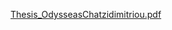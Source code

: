 [Thesis_OdysseasChatzidimitriou.pdf](https://github.com/user-attachments/files/18922523/Thesis_OdysseasChatzidimitriou.pdf)
